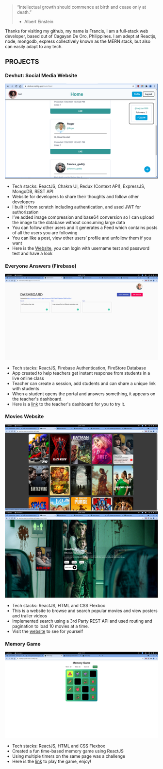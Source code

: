 > “Intellectual growth should commence at birth and cease only at death.”
> - Albert Einstein

Thanks for visiting my github, my name is Francis, I am a full-stack web developer, based out of Cagayan De Oro, Philippines. I am adept at Reactjs, node, mongodb, express collectively known as the MERN stack, but also can easily adapt to any tech.


## PROJECTS

### Devhut: Social Media Website 

![Image of Devhut](https://github.com/francizjamez/francizjamez/blob/f1caeaeecbfdbc5657b95ecbca74d5878af78d3e/devhut.png)

- Tech stacks: ReactJS, Chakra UI, Redux (Context API), ExpressJS, MongoDB, REST API 
- Website for developers to share their thoughts and follow other developers
- I built it from scratch including authentication, and used JWT for authorization 
- I’ve added image compression and base64 conversion so I can upload the image to the database without consuming large data
- You can follow other users and it generates a Feed which contains posts of all the users you are following
- You can like a post, view other users’ profile and unfollow them if you want
- Here is the [Website](https://devhut.netlify.app/), you can login with username test and password test and have a look
  
### Everyone Answers (Firebase) 
![Image of nextrooms](https://github.com/francizjamez/francizjamez/blob/main/everyone-answers.png)
- Tech stacks: ReactJS, Firebase Authentication, FireStore Database
- App created to help teachers get instant response from students in a live online class
- Teacher can create a session, add students and can share a unique link with students
- When a student opens the portal and answers something, it appears on the teacher's dashboard.
- Here is a [link](https://nextrooms.netlify.app/) to the teacher's dashboard for you to try it.
  
### Movies Website 
![Image of movie landing page](https://github.com/francizjamez/francizjamez/blob/main/movie-landing-page.png)
![Image of movie landing page](https://github.com/francizjamez/francizjamez/blob/main/movie.png)
- Tech stacks: ReactJS, HTML and CSS Flexbox 
- This is a website to browse and search popular movies and view posters and trailer videos
- Implemented search using a 3rd Party REST API and used routing and pagination to load 10 movies at a time.
- Visit the [website](https://gracious-swanson-ec0bda.netlify.app/) to see for yourself

### Memory Game 
![Image of memory game](https://github.com/francizjamez/francizjamez/blob/main/memory-game.png)
- Tech stacks: ReactJS, HTML and CSS Flexbox
- Created a fun time-based memory game using ReactJS
- Using multiple timers on the same page was a challenge 
- Here is the [link](https://mystifying-pike-dcd117.netlify.app/) to play the game, enjoy!



<!--
**francizjamez/francizjamez** is a ✨ _special_ ✨ repository because its `README.md` (this file) appears on your GitHub profile.

Here are some ideas to get you started:

- 🔭 I’m currently working on ...
- 🌱 I’m currently learning ...
- 👯 I’m looking to collaborate on ...
- 🤔 I’m looking for help with ...
- 💬 Ask me about ...
- 📫 How to reach me: ...
- 😄 Pronouns: ...
- ⚡ Fun fact: ...
-->
